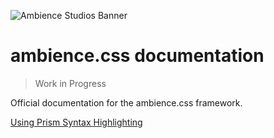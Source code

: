 ![Ambience Studios Banner](https://github.com/Ambience-Studios/assets/blob/main/ambience%20studios%20banner.png)

# ambience.css documentation

> Work in Progress

Official documentation for the ambience.css framework.

[Using Prism Syntax Highlighting](https://prismjs.com/)
